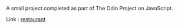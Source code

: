 A small project completed as part of The Odin Project on JavaScript.


Link : [restaurant](synysterrev.github.io/restaurant/)
